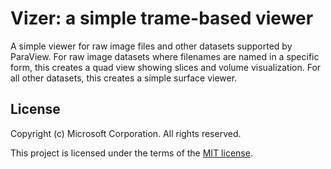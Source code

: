 # Vizer: a simple trame-based viewer

A simple viewer for raw image files and other datasets supported by ParaView.
For raw image datasets where filenames are named in a specific form, this creates
a quad view showing slices and volume visualization. For all other datasets, this
creates a simple surface viewer.

## License

Copyright (c) Microsoft Corporation. All rights reserved.

This project is licensed under the terms of the [MIT license](LICENSE).
